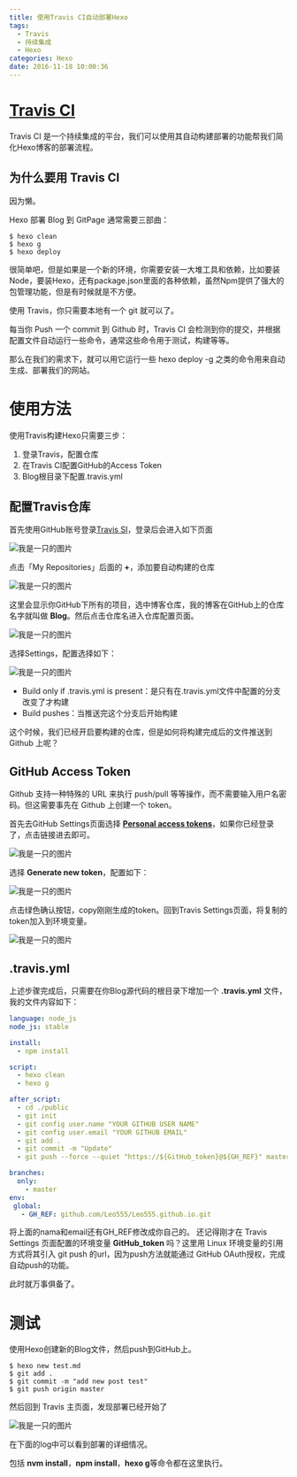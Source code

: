 ```yaml
---
title: 使用Travis CI自动部署Hexo
tags:
  - Travis
  - 持续集成
  - Hexo
categories: Hexo
date: 2016-11-18 10:00:36
---
```



# [Travis CI](https://travis-ci.org/)

Travis CI 是一个持续集成的平台，我们可以使用其自动构建部署的功能帮我们简化Hexo博客的部署流程。

## 为什么要用 Travis CI

因为懒。

Hexo 部署 Blog 到 GitPage 通常需要三部曲：

```shell
$ hexo clean
$ hexo g
$ hexo deploy
```
<!--more-->
很简单吧，但是如果是一个新的环境，你需要安装一大堆工具和依赖，比如要装Node，要装Hexo，还有package.json里面的各种依赖，虽然Npm提供了强大的包管理功能，但是有时候就是不方便。

使用 Travis，你只需要本地有一个 git 就可以了。

每当你 Push 一个 commit 到 Github 时，Travis CI 会检测到你的提交，并根据配置文件自动运行一些命令，通常这些命令用于测试，构建等等。

那么在我们的需求下，就可以用它运行一些 hexo deploy -g 之类的命令用来自动生成、部署我们的网站。

# 使用方法

使用Travis构建Hexo只需要三步：

1. 登录Travis，配置仓库
2. 在Travis CI配置GitHub的Access Token
3. Blog根目录下配置.travis.yml

## 配置Travis仓库

首先使用GitHub账号登录[Travis SI](https://travis-ci.org/)，登录后会进入如下页面

<img src="/assets/img/Travis_main_page.png" alt="我是一只的图片">

点击「My Repositories」后面的 **+**，添加要自动构建的仓库

<img src="/assets/img/Travis.png" alt="我是一只的图片">

这里会显示你GitHub下所有的项目，选中博客仓库，我的博客在GitHub上的仓库名字就叫做 **Blog**。然后点击仓库名进入仓库配置页面。

<img src="/assets/img/Travis_settings.png" alt="我是一只的图片">

选择Settings，配置选择如下：

<img src="/assets/img/Travis_general_settings.png" alt="我是一只的图片">

* Build only if .travis.yml is present：是只有在.travis.yml文件中配置的分支改变了才构建
* Build pushes：当推送完这个分支后开始构建

这个时候，我们已经开启要构建的仓库，但是如何将构建完成后的文件推送到 Github 上呢？

## GitHub Access Token

Github 支持一种特殊的 URL 来执行 push/pull 等等操作，而不需要输入用户名密码。但这需要事先在 Github 上创建一个 token。

首先去GitHub Settings页面选择 [**Personal access tokens**](https://github.com/settings/tokens)，如果你已经登录了，点击链接进去即可。

<img src="/assets/img/Travis_generate_token.png" alt="我是一只的图片">

选择 **Generate new token**，配置如下：

<img src="/assets/img/Travis_token.png" alt="我是一只的图片">

点击绿色确认按钮，copy刚刚生成的token。回到Travis Settings页面，将复制的token加入到环境变量。

<img src="/assets/img/Travis_add_token.png" alt="我是一只的图片">

## .travis.yml

上述步骤完成后，只需要在你Blog源代码的根目录下增加一个 **.travis.yml** 文件，
我的文件内容如下：
```yml
language: node_js
node_js: stable

install:
  - npm install

script:
  - hexo clean
  - hexo g

after_script:
  - cd ./public
  - git init
  - git config user.name "YOUR GITHUB USER NAME"
  - git config user.email "YOUR GITHUB EMAIL"
  - git add .
  - git commit -m "Update"
  - git push --force --quiet "https://${GitHub_token}@${GH_REF}" master:master

branches:
  only:
    - master
env:
 global:
   - GH_REF: github.com/Leo555/Leo555.github.io.git
```
将上面的nama和email还有GH_REF修改成你自己的。
还记得刚才在 Travis Settings 页面配置的环境变量 **GitHub_token** 吗？这里用 Linux 环境变量的引用方式将其引入 git push 的url，因为push方法就能通过 GitHub OAuth授权，完成自动push的功能。

此时就万事俱备了。

# 测试

使用Hexo创建新的Blog文件，然后push到GitHub上。
```shell
$ hexo new test.md
$ git add .
$ git commit -m "add new post test"
$ git push origin master
```
然后回到 Travis 主页面，发现部署已经开始了

<img src="/assets/img/Travis_deploy.png" alt="我是一只的图片">

在下面的log中可以看到部署的详细情况。

包括 **nvm install**，**npm install**，**hexo g**等命令都在这里执行。



